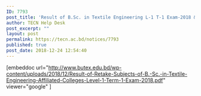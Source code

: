 ```yaml
---
ID: 7793
post_title: 'Result of B.Sc. in Textile Engineering L-1 T-1 Exam-2018 &#8211; Retake'
author: TECN Help Desk
post_excerpt: ""
layout: post
permalink: https://tecn.ac.bd/notices/7793
published: true
post_date: 2018-12-24 12:54:40
---
```

[embeddoc url="http://www.butex.edu.bd/wp-content/uploads/2018/12/Result-of-Retake-Subjects-of-B.-Sc.-in-Textile-Engineering-Affiliated-Colleges-Level-1-Term-1-Exam-2018.pdf" viewer="google" ]